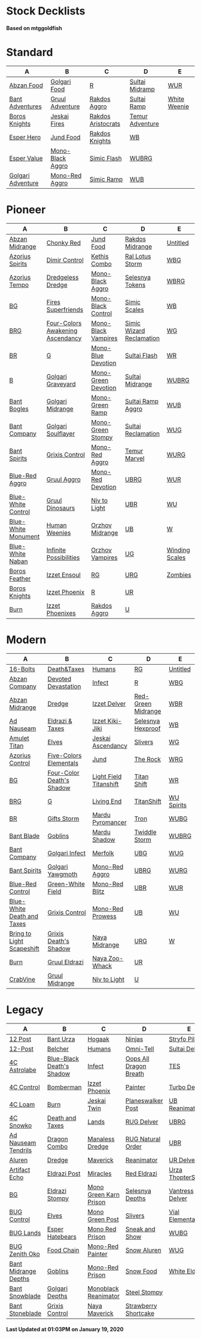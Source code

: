 # Stock Decklists
#### Based on mtggoldfish


# Standard

|                                  A                                   |                                 B                                  |                                   C                                    |                                D                                 |                             E                              |
|----------------------------------------------------------------------|--------------------------------------------------------------------|------------------------------------------------------------------------|------------------------------------------------------------------|------------------------------------------------------------|
|[Abzan Food](./mtggoldfish/Standard/decks/Abzan_Food.md)              |[Golgari Food](./mtggoldfish/Standard/decks/Golgari_Food.md)        |[R](./mtggoldfish/Standard/decks/R.md)                                  |[Sultai Midramp](./mtggoldfish/Standard/decks/Sultai_Midramp.md)  |[WUR](./mtggoldfish/Standard/decks/WUR.md)                  |
|[Bant Adventures](./mtggoldfish/Standard/decks/Bant_Adventures.md)    |[Gruul Adventure](./mtggoldfish/Standard/decks/Gruul_Adventure.md)  |[Rakdos Aggro](./mtggoldfish/Standard/decks/Rakdos_Aggro.md)            |[Sultai Ramp](./mtggoldfish/Standard/decks/Sultai_Ramp.md)        |[White Weenie](./mtggoldfish/Standard/decks/White_Weenie.md)|
|[Boros Knights](./mtggoldfish/Standard/decks/Boros_Knights.md)        |[Jeskai Fires](./mtggoldfish/Standard/decks/Jeskai_Fires.md)        |[Rakdos Aristocrats](./mtggoldfish/Standard/decks/Rakdos_Aristocrats.md)|[Temur Adventure](./mtggoldfish/Standard/decks/Temur_Adventure.md)|                                                            |
|[Esper Hero](./mtggoldfish/Standard/decks/Esper_Hero.md)              |[Jund Food](./mtggoldfish/Standard/decks/Jund_Food.md)              |[Rakdos Knights](./mtggoldfish/Standard/decks/Rakdos_Knights.md)        |[WB](./mtggoldfish/Standard/decks/WB.md)                          |                                                            |
|[Esper Value](./mtggoldfish/Standard/decks/Esper_Value.md)            |[Mono-Black Aggro](./mtggoldfish/Standard/decks/Mono-Black_Aggro.md)|[Simic Flash](./mtggoldfish/Standard/decks/Simic_Flash.md)              |[WUBRG](./mtggoldfish/Standard/decks/WUBRG.md)                    |                                                            |
|[Golgari Adventure](./mtggoldfish/Standard/decks/Golgari_Adventure.md)|[Mono-Red Aggro](./mtggoldfish/Standard/decks/Mono-Red_Aggro.md)    |[Simic Ramp](./mtggoldfish/Standard/decks/Simic_Ramp.md)                |[WUB](./mtggoldfish/Standard/decks/WUB.md)                        |                                                            |


# Pioneer

|                                    A                                    |                                                 B                                                 |                                    C                                    |                                         D                                         |                               E                               |
|-------------------------------------------------------------------------|---------------------------------------------------------------------------------------------------|-------------------------------------------------------------------------|-----------------------------------------------------------------------------------|---------------------------------------------------------------|
|[Abzan Midrange](./mtggoldfish/Pioneer/decks/Abzan_Midrange.md)          |[Chonky Red](./mtggoldfish/Pioneer/decks/Chonky_Red.md)                                            |[Jund Food](./mtggoldfish/Pioneer/decks/Jund_Food.md)                    |[Rakdos Midrange](./mtggoldfish/Pioneer/decks/Rakdos_Midrange.md)                  |[Untitled](./mtggoldfish/Pioneer/decks/Untitled.md)            |
|[Azorius Spirits](./mtggoldfish/Pioneer/decks/Azorius_Spirits.md)        |[Dimir Control](./mtggoldfish/Pioneer/decks/Dimir_Control.md)                                      |[Kethis Combo](./mtggoldfish/Pioneer/decks/Kethis_Combo.md)              |[Ral Lotus Storm](./mtggoldfish/Pioneer/decks/Ral_Lotus_Storm.md)                  |[WBG](./mtggoldfish/Pioneer/decks/WBG.md)                      |
|[Azorius Tempo](./mtggoldfish/Pioneer/decks/Azorius_Tempo.md)            |[Dredgeless Dredge](./mtggoldfish/Pioneer/decks/Dredgeless_Dredge.md)                              |[Mono-Black Aggro](./mtggoldfish/Pioneer/decks/Mono-Black_Aggro.md)      |[Selesnya Tokens](./mtggoldfish/Pioneer/decks/Selesnya_Tokens.md)                  |[WBRG](./mtggoldfish/Pioneer/decks/WBRG.md)                    |
|[BG](./mtggoldfish/Pioneer/decks/BG.md)                                  |[Fires Superfriends](./mtggoldfish/Pioneer/decks/Fires_Superfriends.md)                            |[Mono-Black Control](./mtggoldfish/Pioneer/decks/Mono-Black_Control.md)  |[Simic Scales](./mtggoldfish/Pioneer/decks/Simic_Scales.md)                        |[WB](./mtggoldfish/Pioneer/decks/WB.md)                        |
|[BRG](./mtggoldfish/Pioneer/decks/BRG.md)                                |[Four-Colors Awakening Ascendancy](./mtggoldfish/Pioneer/decks/Four-Colors_Awakening_Ascendancy.md)|[Mono-Black Vampires](./mtggoldfish/Pioneer/decks/Mono-Black_Vampires.md)|[Simic Wizard Reclamation](./mtggoldfish/Pioneer/decks/Simic_Wizard_Reclamation.md)|[WG](./mtggoldfish/Pioneer/decks/WG.md)                        |
|[BR](./mtggoldfish/Pioneer/decks/BR.md)                                  |[G](./mtggoldfish/Pioneer/decks/G.md)                                                              |[Mono-Blue Devotion](./mtggoldfish/Pioneer/decks/Mono-Blue_Devotion.md)  |[Sultai Flash](./mtggoldfish/Pioneer/decks/Sultai_Flash.md)                        |[WR](./mtggoldfish/Pioneer/decks/WR.md)                        |
|[B](./mtggoldfish/Pioneer/decks/B.md)                                    |[Golgari Graveyard](./mtggoldfish/Pioneer/decks/Golgari_Graveyard.md)                              |[Mono-Green Devotion](./mtggoldfish/Pioneer/decks/Mono-Green_Devotion.md)|[Sultai Midrange](./mtggoldfish/Pioneer/decks/Sultai_Midrange.md)                  |[WUBRG](./mtggoldfish/Pioneer/decks/WUBRG.md)                  |
|[Bant Bogles](./mtggoldfish/Pioneer/decks/Bant_Bogles.md)                |[Golgari Midrange](./mtggoldfish/Pioneer/decks/Golgari_Midrange.md)                                |[Mono-Green Ramp](./mtggoldfish/Pioneer/decks/Mono-Green_Ramp.md)        |[Sultai Ramp Aggro](./mtggoldfish/Pioneer/decks/Sultai_Ramp_Aggro.md)              |[WUB](./mtggoldfish/Pioneer/decks/WUB.md)                      |
|[Bant Company](./mtggoldfish/Pioneer/decks/Bant_Company.md)              |[Golgari Soulflayer](./mtggoldfish/Pioneer/decks/Golgari_Soulflayer.md)                            |[Mono-Green Stompy](./mtggoldfish/Pioneer/decks/Mono-Green_Stompy.md)    |[Sultai Reclamation](./mtggoldfish/Pioneer/decks/Sultai_Reclamation.md)            |[WUG](./mtggoldfish/Pioneer/decks/WUG.md)                      |
|[Bant Spirits](./mtggoldfish/Pioneer/decks/Bant_Spirits.md)              |[Grixis Control](./mtggoldfish/Pioneer/decks/Grixis_Control.md)                                    |[Mono-Red Aggro](./mtggoldfish/Pioneer/decks/Mono-Red_Aggro.md)          |[Temur Marvel](./mtggoldfish/Pioneer/decks/Temur_Marvel.md)                        |[WURG](./mtggoldfish/Pioneer/decks/WURG.md)                    |
|[Blue-Red Aggro](./mtggoldfish/Pioneer/decks/Blue-Red_Aggro.md)          |[Gruul Aggro](./mtggoldfish/Pioneer/decks/Gruul_Aggro.md)                                          |[Mono-Red Devotion](./mtggoldfish/Pioneer/decks/Mono-Red_Devotion.md)    |[UBRG](./mtggoldfish/Pioneer/decks/UBRG.md)                                        |[WUR](./mtggoldfish/Pioneer/decks/WUR.md)                      |
|[Blue-White Control](./mtggoldfish/Pioneer/decks/Blue-White_Control.md)  |[Gruul Dinosaurs](./mtggoldfish/Pioneer/decks/Gruul_Dinosaurs.md)                                  |[Niv to Light](./mtggoldfish/Pioneer/decks/Niv_to_Light.md)              |[UBR](./mtggoldfish/Pioneer/decks/UBR.md)                                          |[WU](./mtggoldfish/Pioneer/decks/WU.md)                        |
|[Blue-White Monument](./mtggoldfish/Pioneer/decks/Blue-White_Monument.md)|[Human Weenies](./mtggoldfish/Pioneer/decks/Human_Weenies.md)                                      |[Orzhov Midrange](./mtggoldfish/Pioneer/decks/Orzhov_Midrange.md)        |[UB](./mtggoldfish/Pioneer/decks/UB.md)                                            |[W](./mtggoldfish/Pioneer/decks/W.md)                          |
|[Blue-White Naban](./mtggoldfish/Pioneer/decks/Blue-White_Naban.md)      |[Infinite Possibilities](./mtggoldfish/Pioneer/decks/Infinite_Possibilities.md)                    |[Orzhov Vampires](./mtggoldfish/Pioneer/decks/Orzhov_Vampires.md)        |[UG](./mtggoldfish/Pioneer/decks/UG.md)                                            |[Winding Scales](./mtggoldfish/Pioneer/decks/Winding_Scales.md)|
|[Boros Feather](./mtggoldfish/Pioneer/decks/Boros_Feather.md)            |[Izzet Ensoul](./mtggoldfish/Pioneer/decks/Izzet_Ensoul.md)                                        |[RG](./mtggoldfish/Pioneer/decks/RG.md)                                  |[URG](./mtggoldfish/Pioneer/decks/URG.md)                                          |[Zombies](./mtggoldfish/Pioneer/decks/Zombies.md)              |
|[Boros Knights](./mtggoldfish/Pioneer/decks/Boros_Knights.md)            |[Izzet Phoenix](./mtggoldfish/Pioneer/decks/Izzet_Phoenix.md)                                      |[R](./mtggoldfish/Pioneer/decks/R.md)                                    |[UR](./mtggoldfish/Pioneer/decks/UR.md)                                            |                                                               |
|[Burn](./mtggoldfish/Pioneer/decks/Burn.md)                              |[Izzet Phoenixes](./mtggoldfish/Pioneer/decks/Izzet_Phoenixes.md)                                  |[Rakdos Aggro](./mtggoldfish/Pioneer/decks/Rakdos_Aggro.md)              |[U](./mtggoldfish/Pioneer/decks/U.md)                                              |                                                               |


# Modern

|                                          A                                           |                                         B                                          |                                      C                                       |                                  D                                   |                          E                           |
|--------------------------------------------------------------------------------------|------------------------------------------------------------------------------------|------------------------------------------------------------------------------|----------------------------------------------------------------------|------------------------------------------------------|
|[16-Bolts](./mtggoldfish/Modern/decks/16-Bolts.md)                                    |[Death&amp;Taxes](./mtggoldfish/Modern/decks/Death&amp;Taxes.md)                    |[Humans](./mtggoldfish/Modern/decks/Humans.md)                                |[RG](./mtggoldfish/Modern/decks/RG.md)                                |[Untitled](./mtggoldfish/Modern/decks/Untitled.md)    |
|[Abzan Company](./mtggoldfish/Modern/decks/Abzan_Company.md)                          |[Devoted Devastation](./mtggoldfish/Modern/decks/Devoted_Devastation.md)            |[Infect](./mtggoldfish/Modern/decks/Infect.md)                                |[R](./mtggoldfish/Modern/decks/R.md)                                  |[WBG](./mtggoldfish/Modern/decks/WBG.md)              |
|[Abzan Midrange](./mtggoldfish/Modern/decks/Abzan_Midrange.md)                        |[Dredge](./mtggoldfish/Modern/decks/Dredge.md)                                      |[Izzet Delver](./mtggoldfish/Modern/decks/Izzet_Delver.md)                    |[Red-Green Midrange](./mtggoldfish/Modern/decks/Red-Green_Midrange.md)|[WBR](./mtggoldfish/Modern/decks/WBR.md)              |
|[Ad Nauseam](./mtggoldfish/Modern/decks/Ad_Nauseam.md)                                |[Eldrazi & Taxes](./mtggoldfish/Modern/decks/Eldrazi_&_Taxes.md)                    |[Izzet Kiki-Jiki](./mtggoldfish/Modern/decks/Izzet_Kiki-Jiki.md)              |[Selesnya Hexproof](./mtggoldfish/Modern/decks/Selesnya_Hexproof.md)  |[WB](./mtggoldfish/Modern/decks/WB.md)                |
|[Amulet Titan](./mtggoldfish/Modern/decks/Amulet_Titan.md)                            |[Elves](./mtggoldfish/Modern/decks/Elves.md)                                        |[Jeskai Ascendancy](./mtggoldfish/Modern/decks/Jeskai_Ascendancy.md)          |[Slivers](./mtggoldfish/Modern/decks/Slivers.md)                      |[WG](./mtggoldfish/Modern/decks/WG.md)                |
|[Azorius Control](./mtggoldfish/Modern/decks/Azorius_Control.md)                      |[Five-Colors Elementals](./mtggoldfish/Modern/decks/Five-Colors_Elementals.md)      |[Jund](./mtggoldfish/Modern/decks/Jund.md)                                    |[The Rock](./mtggoldfish/Modern/decks/The_Rock.md)                    |[WRG](./mtggoldfish/Modern/decks/WRG.md)              |
|[BG](./mtggoldfish/Modern/decks/BG.md)                                                |[Four-Color Death's Shadow](./mtggoldfish/Modern/decks/Four-Color_Death's_Shadow.md)|[Light Field Titanshift](./mtggoldfish/Modern/decks/Light_Field_Titanshift.md)|[Titan Shift](./mtggoldfish/Modern/decks/Titan_Shift.md)              |[WR](./mtggoldfish/Modern/decks/WR.md)                |
|[BRG](./mtggoldfish/Modern/decks/BRG.md)                                              |[G](./mtggoldfish/Modern/decks/G.md)                                                |[Living End](./mtggoldfish/Modern/decks/Living_End.md)                        |[TitanShift](./mtggoldfish/Modern/decks/TitanShift.md)                |[WU Spirits](./mtggoldfish/Modern/decks/WU_Spirits.md)|
|[BR](./mtggoldfish/Modern/decks/BR.md)                                                |[Gifts Storm](./mtggoldfish/Modern/decks/Gifts_Storm.md)                            |[Mardu Pyromancer](./mtggoldfish/Modern/decks/Mardu_Pyromancer.md)            |[Tron](./mtggoldfish/Modern/decks/Tron.md)                            |[WUBG](./mtggoldfish/Modern/decks/WUBG.md)            |
|[Bant Blade](./mtggoldfish/Modern/decks/Bant_Blade.md)                                |[Goblins](./mtggoldfish/Modern/decks/Goblins.md)                                    |[Mardu Shadow](./mtggoldfish/Modern/decks/Mardu_Shadow.md)                    |[Twiddle Storm](./mtggoldfish/Modern/decks/Twiddle_Storm.md)          |[WUBRG](./mtggoldfish/Modern/decks/WUBRG.md)          |
|[Bant Company](./mtggoldfish/Modern/decks/Bant_Company.md)                            |[Golgari Infect](./mtggoldfish/Modern/decks/Golgari_Infect.md)                      |[Merfolk](./mtggoldfish/Modern/decks/Merfolk.md)                              |[UBG](./mtggoldfish/Modern/decks/UBG.md)                              |[WUG](./mtggoldfish/Modern/decks/WUG.md)              |
|[Bant Spirits](./mtggoldfish/Modern/decks/Bant_Spirits.md)                            |[Golgari Yawgmoth](./mtggoldfish/Modern/decks/Golgari_Yawgmoth.md)                  |[Mono-Red Aggro](./mtggoldfish/Modern/decks/Mono-Red_Aggro.md)                |[UBRG](./mtggoldfish/Modern/decks/UBRG.md)                            |[WURG](./mtggoldfish/Modern/decks/WURG.md)            |
|[Blue-Red Control](./mtggoldfish/Modern/decks/Blue-Red_Control.md)                    |[Green-White Field](./mtggoldfish/Modern/decks/Green-White_Field.md)                |[Mono-Red Blitz](./mtggoldfish/Modern/decks/Mono-Red_Blitz.md)                |[UBR](./mtggoldfish/Modern/decks/UBR.md)                              |[WUR](./mtggoldfish/Modern/decks/WUR.md)              |
|[Blue-White Death and Taxes](./mtggoldfish/Modern/decks/Blue-White_Death_and_Taxes.md)|[Grixis Control](./mtggoldfish/Modern/decks/Grixis_Control.md)                      |[Mono-Red Prowess](./mtggoldfish/Modern/decks/Mono-Red_Prowess.md)            |[UB](./mtggoldfish/Modern/decks/UB.md)                                |[WU](./mtggoldfish/Modern/decks/WU.md)                |
|[Bring to Light Scapeshift](./mtggoldfish/Modern/decks/Bring_to_Light_Scapeshift.md)  |[Grixis Death's Shadow](./mtggoldfish/Modern/decks/Grixis_Death's_Shadow.md)        |[Naya Midrange](./mtggoldfish/Modern/decks/Naya_Midrange.md)                  |[URG](./mtggoldfish/Modern/decks/URG.md)                              |[W](./mtggoldfish/Modern/decks/W.md)                  |
|[Burn](./mtggoldfish/Modern/decks/Burn.md)                                            |[Gruul Eldrazi](./mtggoldfish/Modern/decks/Gruul_Eldrazi.md)                        |[Naya Zoo-Whack](./mtggoldfish/Modern/decks/Naya_Zoo-Whack.md)                |[UR](./mtggoldfish/Modern/decks/UR.md)                                |                                                      |
|[CrabVine](./mtggoldfish/Modern/decks/CrabVine.md)                                    |[Gruul Midrange](./mtggoldfish/Modern/decks/Gruul_Midrange.md)                      |[Niv to Light](./mtggoldfish/Modern/decks/Niv_to_Light.md)                    |[U](./mtggoldfish/Modern/decks/U.md)                                  |                                                      |


# Legacy

|                                    A                                     |                                         B                                          |                                      C                                       |                                      D                                       |                                 E                                  |
|--------------------------------------------------------------------------|------------------------------------------------------------------------------------|------------------------------------------------------------------------------|------------------------------------------------------------------------------|--------------------------------------------------------------------|
|[12 Post](./mtggoldfish/Legacy/decks/12_Post.md)                          |[Bant Urza](./mtggoldfish/Legacy/decks/Bant_Urza.md)                                |[Hogaak](./mtggoldfish/Legacy/decks/Hogaak.md)                                |[Ninjas](./mtggoldfish/Legacy/decks/Ninjas.md)                                |[Stryfo Pile](./mtggoldfish/Legacy/decks/Stryfo_Pile.md)            |
|[12-Post](./mtggoldfish/Legacy/decks/12-Post.md)                          |[Belcher](./mtggoldfish/Legacy/decks/Belcher.md)                                    |[Humans](./mtggoldfish/Legacy/decks/Humans.md)                                |[Omni-Tell](./mtggoldfish/Legacy/decks/Omni-Tell.md)                          |[Sultai Delver](./mtggoldfish/Legacy/decks/Sultai_Delver.md)        |
|[4C Astrolabe](./mtggoldfish/Legacy/decks/4C_Astrolabe.md)                |[Blue-Black Death's Shadow](./mtggoldfish/Legacy/decks/Blue-Black_Death's_Shadow.md)|[Infect](./mtggoldfish/Legacy/decks/Infect.md)                                |[Oops All Dragon Breath](./mtggoldfish/Legacy/decks/Oops_All_Dragon_Breath.md)|[TES](./mtggoldfish/Legacy/decks/TES.md)                            |
|[4C Control](./mtggoldfish/Legacy/decks/4C_Control.md)                    |[Bomberman](./mtggoldfish/Legacy/decks/Bomberman.md)                                |[Izzet Phoenix](./mtggoldfish/Legacy/decks/Izzet_Phoenix.md)                  |[Painter](./mtggoldfish/Legacy/decks/Painter.md)                              |[Turbo Depths](./mtggoldfish/Legacy/decks/Turbo_Depths.md)          |
|[4C Loam](./mtggoldfish/Legacy/decks/4C_Loam.md)                          |[Burn](./mtggoldfish/Legacy/decks/Burn.md)                                          |[Jeskai Twin](./mtggoldfish/Legacy/decks/Jeskai_Twin.md)                      |[Planeswalker Post](./mtggoldfish/Legacy/decks/Planeswalker_Post.md)          |[UB Reanimator](./mtggoldfish/Legacy/decks/UB_Reanimator.md)        |
|[4C Snowko](./mtggoldfish/Legacy/decks/4C_Snowko.md)                      |[Death and Taxes](./mtggoldfish/Legacy/decks/Death_and_Taxes.md)                    |[Lands](./mtggoldfish/Legacy/decks/Lands.md)                                  |[RUG Delver](./mtggoldfish/Legacy/decks/RUG_Delver.md)                        |[UBRG](./mtggoldfish/Legacy/decks/UBRG.md)                          |
|[Ad Nauseam Tendrils](./mtggoldfish/Legacy/decks/Ad_Nauseam_Tendrils.md)  |[Dragon Combo](./mtggoldfish/Legacy/decks/Dragon_Combo.md)                          |[Manaless Dredge](./mtggoldfish/Legacy/decks/Manaless_Dredge.md)              |[RUG Natural Order](./mtggoldfish/Legacy/decks/RUG_Natural_Order.md)          |[UBR](./mtggoldfish/Legacy/decks/UBR.md)                            |
|[Aluren](./mtggoldfish/Legacy/decks/Aluren.md)                            |[Dredge](./mtggoldfish/Legacy/decks/Dredge.md)                                      |[Maverick](./mtggoldfish/Legacy/decks/Maverick.md)                            |[Reanimator](./mtggoldfish/Legacy/decks/Reanimator.md)                        |[UR Delver](./mtggoldfish/Legacy/decks/UR_Delver.md)                |
|[Artifact Echo](./mtggoldfish/Legacy/decks/Artifact_Echo.md)              |[Eldrazi Post](./mtggoldfish/Legacy/decks/Eldrazi_Post.md)                          |[Miracles](./mtggoldfish/Legacy/decks/Miracles.md)                            |[Red Eldrazi](./mtggoldfish/Legacy/decks/Red_Eldrazi.md)                      |[Urza ThopterSword](./mtggoldfish/Legacy/decks/Urza_ThopterSword.md)|
|[BG](./mtggoldfish/Legacy/decks/BG.md)                                    |[Eldrazi Stompy](./mtggoldfish/Legacy/decks/Eldrazi_Stompy.md)                      |[Mono Green Karn Prison](./mtggoldfish/Legacy/decks/Mono_Green_Karn_Prison.md)|[Selesnya Depths](./mtggoldfish/Legacy/decks/Selesnya_Depths.md)              |[Vantress Delver](./mtggoldfish/Legacy/decks/Vantress_Delver.md)    |
|[BUG Control](./mtggoldfish/Legacy/decks/BUG_Control.md)                  |[Elves](./mtggoldfish/Legacy/decks/Elves.md)                                        |[Mono Green Post](./mtggoldfish/Legacy/decks/Mono_Green_Post.md)              |[Slivers](./mtggoldfish/Legacy/decks/Slivers.md)                              |[Vial Elementals](./mtggoldfish/Legacy/decks/Vial_Elementals.md)    |
|[BUG Lands](./mtggoldfish/Legacy/decks/BUG_Lands.md)                      |[Esper Hatebears](./mtggoldfish/Legacy/decks/Esper_Hatebears.md)                    |[Mono Red Prison](./mtggoldfish/Legacy/decks/Mono_Red_Prison.md)              |[Sneak and Show](./mtggoldfish/Legacy/decks/Sneak_and_Show.md)                |[WUBG](./mtggoldfish/Legacy/decks/WUBG.md)                          |
|[BUG Zenith Oko](./mtggoldfish/Legacy/decks/BUG_Zenith_Oko.md)            |[Food Chain](./mtggoldfish/Legacy/decks/Food_Chain.md)                              |[Mono-Red Painter](./mtggoldfish/Legacy/decks/Mono-Red_Painter.md)            |[Snow Aluren](./mtggoldfish/Legacy/decks/Snow_Aluren.md)                      |[WUG](./mtggoldfish/Legacy/decks/WUG.md)                            |
|[Bant Midrange Depths](./mtggoldfish/Legacy/decks/Bant_Midrange_Depths.md)|[Goblins](./mtggoldfish/Legacy/decks/Goblins.md)                                    |[Mono-Red Prison](./mtggoldfish/Legacy/decks/Mono-Red_Prison.md)              |[Snow Food](./mtggoldfish/Legacy/decks/Snow_Food.md)                          |[White Eldrazi](./mtggoldfish/Legacy/decks/White_Eldrazi.md)        |
|[Bant Snowblade](./mtggoldfish/Legacy/decks/Bant_Snowblade.md)            |[Golgari Depths](./mtggoldfish/Legacy/decks/Golgari_Depths.md)                      |[Monoblack Reanimator](./mtggoldfish/Legacy/decks/Monoblack_Reanimator.md)    |[Steel Stompy](./mtggoldfish/Legacy/decks/Steel_Stompy.md)                    |                                                                    |
|[Bant Stoneblade](./mtggoldfish/Legacy/decks/Bant_Stoneblade.md)          |[Grixis Control](./mtggoldfish/Legacy/decks/Grixis_Control.md)                      |[Naya Maverick](./mtggoldfish/Legacy/decks/Naya_Maverick.md)                  |[Strawberry Shortcake](./mtggoldfish/Legacy/decks/Strawberry_Shortcake.md)    |                                                                    |



#### Last Updated at 01:03PM on January 19, 2020
